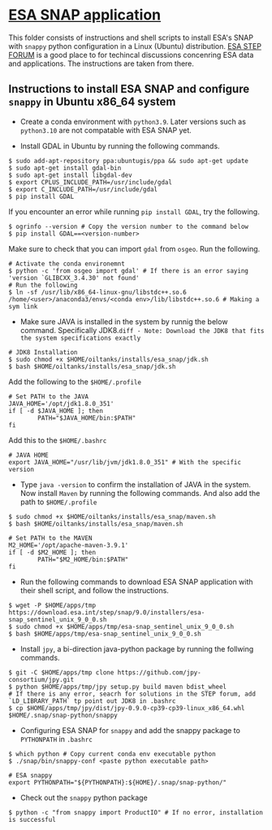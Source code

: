 # [ESA SNAP application](https://earth.esa.int/eogateway/tools/snap)

This folder consists of instructions and shell scripts to install ESA's SNAP with `snappy` python configuration in a Linux (Ubuntu) distribution. [ESA STEP FORUM](https://forum.step.esa.int/t/snappy-installation-in-ubuntu/37788) is a good place to for techincal discussions concenring ESA data and applications. The instructions are taken from there.

## Instructions to install ESA SNAP and configure `snappy` in Ubuntu x86_64 system

* Create a conda environment with `python3.9`. Later versions such as `python3.10` are not compatable with ESA SNAP yet.

*  Install GDAL in Ubuntu by running the following commands.
```
$ sudo add-apt-repository ppa:ubuntugis/ppa && sudo apt-get update
$ sudo apt-get install gdal-bin
$ sudo apt-get install libgdal-dev
$ export CPLUS_INCLUDE_PATH=/usr/include/gdal
$ export C_INCLUDE_PATH=/usr/include/gdal
$ pip install GDAL
```
If you encounter an error while running `pip install GDAL`, try the following.
```
$ ogrinfo --version # Copy the version number to the command below
$ pip install GDAL==<version-number>
```
Make sure to check that you can import `gdal` from `osgeo`. Run the following.
```
# Activate the conda environemnt
$ python -c 'from osgeo import gdal' # If there is an error saying 'version `GLIBCXX_3.4.30' not found'
# Run the following
$ ln -sf /usr/lib/x86_64-linux-gnu/libstdc++.so.6 /home/<user>/anaconda3/envs/<conda env>/lib/libstdc++.so.6 # Making a sym link
```

* Make sure JAVA is installed in the system by runnig the below command. Specifically JDK8.```diff - Note: Download the JDK8 that fits the system specifications exactly```
```
# JDK8 Installation
$ sudo chmod +x $HOME/oiltanks/installs/esa_snap/jdk.sh
$ bash $HOME/oiltanks/installs/esa_snap/jdk.sh
```
Add the following to the `$HOME/.profile`
```
# Set PATH to the JAVA
JAVA_HOME='/opt/jdk1.8.0_351'
if [ -d $JAVA_HOME ]; then
        PATH="$JAVA_HOME/bin:$PATH"
fi
```
Add this to the `$HOME/.bashrc`
```
# JAVA HOME
export JAVA_HOME="/usr/lib/jvm/jdk1.8.0_351" # With the specific version
```

* Type `java -version` to confirm the installation of JAVA in the system. Now install `Maven` by running the following commands. And also add the path to `$HOME/.profile`
```
$ sudo chmod +x $HOME/oiltanks/installs/esa_snap/maven.sh
$ bash $HOME/oiltanks/installs/esa_snap/maven.sh
```
```
# Set PATH to the MAVEN
M2_HOME='/opt/apache-maven-3.9.1'
if [ -d $M2_HOME ]; then
        PATH="$M2_HOME/bin:$PATH"
fi
```

* Run the following commands to download ESA SNAP application with their shell script, and follow the instructions.
```
$ wget -P $HOME/apps/tmp https://download.esa.int/step/snap/9.0/installers/esa-snap_sentinel_unix_9_0_0.sh
$ sudo chmod +x $HOME/apps/tmp/esa-snap_sentinel_unix_9_0_0.sh
$ bash $HOME/apps/tmp/esa-snap_sentinel_unix_9_0_0.sh
```

* Install `jpy`, a bi-direction java-python package by running the follwing commands.
```
$ git -C $HOME/apps/tmp clone https://github.com/jpy-consortium/jpy.git
$ python $HOME/apps/tmp/jpy setup.py build maven bdist_wheel 
# If there is any error, seacrh for solutions in the STEP forum, add `LD_LIBRARY_PATH` tp point out JDK8 in .bashrc
$ cp $HOME/apps/tmp/jpy/dist/jpy-0.9.0-cp39-cp39-linux_x86_64.whl $HOME/.snap/snap-python/snappy
```

* Configuring ESA SNAP for `snappy` and add the snappy package to `PYTHONPATH` in `.bashrc`
```
$ which python # Copy current conda env executable python
$ ./snap/bin/snappy-conf <paste python executable path>
```
```
# ESA snappy
export PYTHONPATH="${PYTHONPATH}:${HOME}/.snap/snap-python/"
```
* Check out the `snappy` python package 
```
$ python -c "from snappy import ProductIO" # If no error, installation is successful
```
